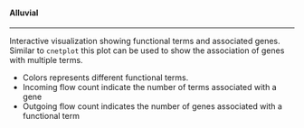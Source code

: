 #### Alluvial
-------------

Interactive visualization showing functional terms and associated genes. Similar to `cnetplot`
this plot can be used to show the association of genes with multiple terms.
- Colors represents different functional terms.
- Incoming flow count indicate the number of terms associated with a gene
- Outgoing flow count indicates the number of genes associated with a functional term

